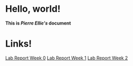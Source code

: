 
# Hello, world!

**This is *Pierre Ellie's* document**

# Links!

[Lab Report Week 0](lab-report-1-week-0.html)
[Lab Report Week 1](lab-report-1-week-1.html)
[Lab Report Week 2](lab-report-2-week-2.html)
